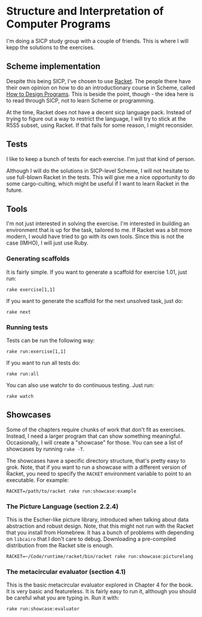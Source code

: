# Structure and Interpretation of Computer Programs

I'm doing a SICP study group with a couple of friends. This is where I will kepp the solutions to the exercises.

## Scheme implementation

Despite this being SICP, I've chosen to use [Racket](http://racket-lang.org/).  The people there have their own opinion on how to do an introductionary course in Scheme, called [How to Design Programs](http://www.htdp.org/). This is beside the point, though - the idea here is to read through SICP, not to learn Scheme or programming.

At the time, Racket does not have a decent sicp language pack. Instead of trying to figure out a way to restrict the language, I will try to stick at the R5S5 subset, using Racket. If that fails for some reason, I might reconsider.

## Tests

I like to keep a bunch of tests for each exercise. I'm just that kind of person.

Although I will do the solutions in SICP-level Scheme, I will not hesitate to use full-blown Racket in the tests. This will give me a nice opportunity to do some cargo-culting, which might be useful if I want to learn Racket in the future.

## Tools

I'm not just interested in solving the exercise. I'm interested in building an environment that is up for the task, tailored to me. If Racket was a bit more modern, I would have tried to go with its own tools. Since this is not the case (IMHO), I will just use Ruby.

### Generating scaffolds

It is fairly simple. If you want to generate a scaffold for exercise 1.01, just run:

    rake exercise[1,1]

If you want to generate the scaffold for the next unsolved task, just do:

    rake next

### Running tests

Tests can be run the following way:

    rake run:exercise[1,1]

If you want to run all tests do:

    rake run:all

You can also use watchr to do continuous testing. Just run:

    rake watch

## Showcases

Some of the chapters require chunks of work that don't fit as exercises. Instead, I need a larger program that can show something meaningful. Occasionally, I will create a "showcase" for those. You can see a list of showcases by running `rake -T`.

The showcases have a specific directory structure, that's pretty easy to grok. Note, that if you want to run a showcase with a different version of Racket, you need to specify the `RACKET` environment variable to point to an executable. For example:

    RACKET=/path/to/racket rake run:showcase:example

### The Picture Language (section 2.2.4)

This is the Escher-like picture library, introduced when talking about data abstraction and robust design. Note, that this might not run with the Racket that you install from Homebrew. It has a bunch of problems with depending on `libcairo` that I don't care to debug. Downloading a pre-compiled distribution from the Racket site is enough.

    RACKET=~/Code/runtime/racket/bin/racket rake run:showcase:picturelang

### The metacircular evaluator (section 4.1)

This is the basic metacircular evaluator explored in Chapter 4 for the book. It is very basic and featureless. It is fairly easy to run it, although you should be careful what you are typing in. Run it with:

    rake run:showcase:evaluator
